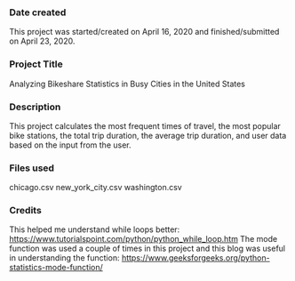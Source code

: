 ### Date created
This project was started/created on April 16, 2020 and finished/submitted on April 23, 2020.

### Project Title
Analyzing Bikeshare Statistics in Busy Cities in the United States

### Description
This project calculates the most frequent times of travel, the most popular bike stations, the total trip duration, the average trip duration, and user data based on the input from the user.  

### Files used
chicago.csv
new_york_city.csv
washington.csv

### Credits
This helped me understand while loops better: https://www.tutorialspoint.com/python/python_while_loop.htm
The mode function was used a couple of times in this project and this blog was useful in understanding the function: https://www.geeksforgeeks.org/python-statistics-mode-function/
